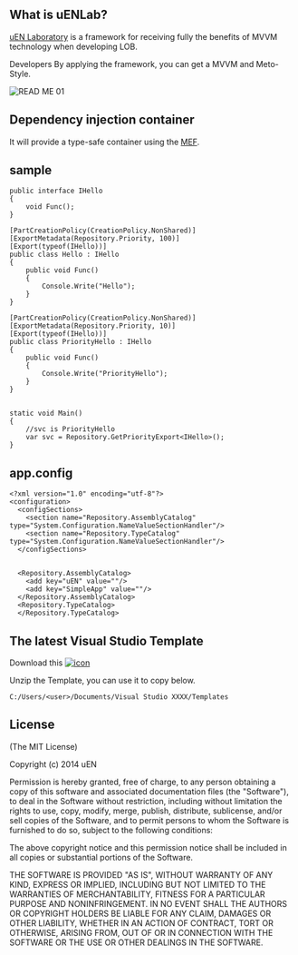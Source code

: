 ## What is uENLab?

[uEN Laboratory](http://s-ueno.github.io/) is a framework for receiving fully the benefits of MVVM technology when developing LOB.

Developers By applying the framework, you can get a MVVM and Meto-Style.


![READ ME 01](http://s-ueno.github.io/images/readme_01.PNG)


## Dependency injection container

It will provide a type-safe container using the [MEF](https://msdn.microsoft.com/library/dd460648.aspx).



## sample
```
public interface IHello
{
    void Func();
}

[PartCreationPolicy(CreationPolicy.NonShared)]
[ExportMetadata(Repository.Priority, 100)]
[Export(typeof(IHello))]
public class Hello : IHello
{
    public void Func()
    {
        Console.Write("Hello");
    }
}

[PartCreationPolicy(CreationPolicy.NonShared)]
[ExportMetadata(Repository.Priority, 10)]
[Export(typeof(IHello))]
public class PriorityHello : IHello
{
    public void Func()
    {
        Console.Write("PriorityHello");
    }
}


static void Main()
{
    //svc is PriorityHello
    var svc = Repository.GetPriorityExport<IHello>();
}
```

## app.config
```
<?xml version="1.0" encoding="utf-8"?>
<configuration>
  <configSections>
    <section name="Repository.AssemblyCatalog" type="System.Configuration.NameValueSectionHandler"/>
    <section name="Repository.TypeCatalog" type="System.Configuration.NameValueSectionHandler"/>
  </configSections>

  
  <Repository.AssemblyCatalog>
    <add key="uEN" value=""/>
    <add key="SimpleApp" value=""/>
  </Repository.AssemblyCatalog>
  <Repository.TypeCatalog>
  </Repository.TypeCatalog>
```



## The latest Visual Studio Template

Download this
<a href="http://s-ueno.github.io/additionalData/Templates.zip" rel="tooltip" title="download zip">
  <img class="social_icon" alt="icon" src="http://s-ueno.github.io/images/zippedFile.png">
</a>

Unzip the Template, you can use it to copy below.


```
C:/Users/<user>/Documents/Visual Studio XXXX/Templates
```


## License
(The MIT License)

Copyright (c) 2014 uEN

Permission is hereby granted, free of charge, to any person obtaining a copy
of this software and associated documentation files (the "Software"), to deal
in the Software without restriction, including without limitation the rights
to use, copy, modify, merge, publish, distribute, sublicense, and/or sell
copies of the Software, and to permit persons to whom the Software is
furnished to do so, subject to the following conditions:

The above copyright notice and this permission notice shall be included in all
copies or substantial portions of the Software.

THE SOFTWARE IS PROVIDED "AS IS", WITHOUT WARRANTY OF ANY KIND, EXPRESS OR
IMPLIED, INCLUDING BUT NOT LIMITED TO THE WARRANTIES OF MERCHANTABILITY,
FITNESS FOR A PARTICULAR PURPOSE AND NONINFRINGEMENT. IN NO EVENT SHALL THE
AUTHORS OR COPYRIGHT HOLDERS BE LIABLE FOR ANY CLAIM, DAMAGES OR OTHER
LIABILITY, WHETHER IN AN ACTION OF CONTRACT, TORT OR OTHERWISE, ARISING FROM,
OUT OF OR IN CONNECTION WITH THE SOFTWARE OR THE USE OR OTHER DEALINGS IN THE
SOFTWARE.
